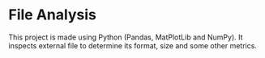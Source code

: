 # File Analysis
This project is made using Python (Pandas, MatPlotLib and NumPy). It inspects external file to determine its format, size and some other metrics. 
